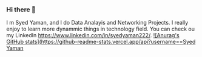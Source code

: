 ### Hi there 👋

I m Syed Yaman, and I do Data Analayis and Networking Projects. I really enjoy to learn more dynammic things in technology field. You can check ou my LinkedIn https://www.linkedin.com/in/syedyaman222/.
[![Anurag's GitHub stats](https://github-readme-stats.vercel.app/api?username==Syed Yaman](https://github.com/anuraghazra/github-readme-stats)
